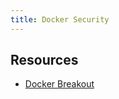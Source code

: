 ```yaml
---
title: Docker Security
---
```


## Resources

* [Docker Breakout](https://book.hacktricks.xyz/linux-unix/privilege-escalation/docker-breakout)
